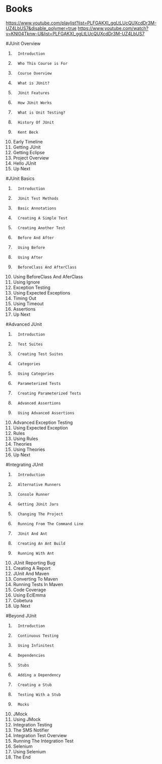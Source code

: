 # Books
https://www.youtube.com/playlist?list=PLFGAKXI_ggLtLUcQUXcdDr3M-UZ4LbUS7&disable_polymer=true
https://www.youtube.com/watch?v=KNl04Tknw-U&list=PLFGAKXI_ggLtLUcQUXcdDr3M-UZ4LbUS7

#JUnit Overview
1.       Introduction
2.       Who This Course is For
3.       Course Overview
4.       What is JUnit?
5.       JUnit Features
6.       How JUnit Works
7.       What is Unit Testing?
8.       History Of JUnit
9.       Kent Beck
10.    Early Timeline
11.    Getting JUnit
12.    Getting Eclipse
13.    Project Overview
14.    Hello JUnit
15.    Up Next

#JUnit Basics
1.       Introduction
2.       JUnit Test Methods
3.       Basic Annotations
4.       Creating A Simple Test
5.       Creating Another Test
6.       Before And After
7.       Using Before
8.       Using After
9.       BeforeClass And AfterClass
10.    Using BeforeClass And AferClass
11.    Using Ignore
12.    Exception Testing
13.    Using Expected Exceptions
14.    Timing Out
15.    Using Timeout
16.    Assertions
17.    Up Next

#Advanced JUnit
 1.       Introduction
 2.       Test Suites
 3.       Creating Test Suites
 4.       Categories
 5.       Using Categories
 6.       Parameterized Tests
 7.       Creating Parameterized Tests
 8.       Advanced Assertions
 9.       Using Advanced Assertions
 10.    Advanced Exception Testing
 11.    Using Expected Exception
 12.    Rules
 13.    Using Rules
 14.    Theories
 15.    Using Theories
 16.    Up Next
 
#Integrating JUnit
 1.       Introduction
 2.       Alternative Runners
 3.       Console Runner
 4.       Getting JUnit Jars
 5.       Changing The Project
 6.       Running From The Command Line
 7.       JUnit And Ant
 8.       Creating An Ant Build
 9.       Running With Ant
 10.    JUnit Reporting Bug
 11.    Creating A Report
 12.    JUnit And Maven
 13.    Converting To Maven
 14.    Running Tests In Maven
 15.    Code Coverage
 16.    Using EclEmma
 17.    Cobetura
 18.    Up Next
 
#Beyond JUnit
 1.       Introduction
 2.       Continuous Testing
 3.       Using Infinitest
 4.       Dependencies
 5.       Stubs
 6.       Adding a Dependency
 7.       Creating a Stub
 8.       Testing With a Stub
 9.       Mocks
 10.    JMock
 11.    Using JMock
 12.    Integration Testing
 13.    The SMS Notifier
 14.    Integration Test Overview
 15.    Running The Integration Test
 16.    Selenium
 17.    Using Selenium
 18.    The End

